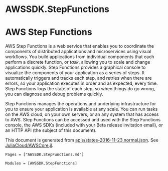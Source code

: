 # AWSSDK.StepFunctions

# AWS Step Functions

AWS Step Functions is a web service that enables you to coordinate the components of distributed applications and microservices using visual workflows. You build applications from individual components that each perform a discrete function, or *task*, allowing you to scale and change applications quickly. Step Functions provides a graphical console to visualize the components of your application as a series of steps. It automatically triggers and tracks each step, and retries when there are errors, so your application executes in order and as expected, every time. Step Functions logs the state of each step, so when things do go wrong, you can diagnose and debug problems quickly.

Step Functions manages the operations and underlying infrastructure for you to ensure your application is available at any scale. You can run tasks on the AWS cloud, on your own servers, or an any system that has access to AWS. Step Functions can be accessed and used with the Step Functions console, the AWS SDKs (included with your Beta release invitation email), or an HTTP API (the subject of this document).

This document is generated from
[apis/states-2016-11-23.normal.json](https://github.com/aws/aws-sdk-js/blob/master/apis/states-2016-11-23.normal.json).
See [JuliaCloud/AWSCore.jl](https://github.com/JuliaCloud/AWSCore.jl).

```@index
Pages = ["AWSSDK.StepFunctions.md"]
```

```@autodocs
Modules = [AWSSDK.StepFunctions]
```
